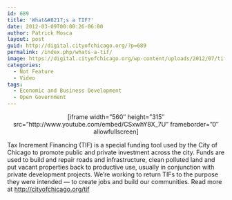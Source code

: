 ```yaml
---
id: 689
title: 'What&#8217;s a TIF?'
date: 2012-03-09T00:00:26-06:00
author: Patrick Mosca
layout: post
guid: http://digital.cityofchicago.org/?p=689
permalink: /index.php/whats-a-tif/
image: https://digital.cityofchicago.org/wp-content/uploads/2012/07/tif-thumb.jpg
categories:
  - Not Feature
  - Video
tags:
  - Economic and Business Development
  - Open Government
---
```

<p style="text-align: center;">
  [iframe width=&#8221;560&#8243; height=&#8221;315&#8243; src=&#8221;http://www.youtube.com/embed/CSxwhY8X_7U&#8221; frameborder=&#8221;0&#8243; allowfullscreen]
</p>

<p style="text-align: left;">
  Tax Increment Financing (TIF) is a special funding tool used by the City of Chicago to promote public and private investment across the city. Funds are used to build and repair roads and infrastructure, clean polluted land and put vacant properties back to productive use, usually in conjunction with private development projects. We&#8217;re working to return TIFs to the purpose they were intended &#8212; to create jobs and build our communities. Read more at <a title="http://cityofchicago.org/tif" dir="ltr" href="http://cityofchicago.org/tif" rel="nofollow" target="_blank">http://cityofchicago.org/tif</a>
</p>